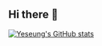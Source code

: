 ## Hi there 👋

[![Yeseung's GitHub stats](https://github-readme-stats.vercel.app/api?username=Yeseung-Park&show_icons=true&theme=cobalt)](https://github.com/anuraghazra/github-readme-stats)

<!--
**Yeseung-Park/Yeseung-Park** is a ✨ _special_ ✨ repository because its `README.md` (this file) appears on your GitHub profile.

Here are some ideas to get you started:

- 🔭 I’m currently working on ...
- 🌱 I’m currently learning ...
- 👯 I’m looking to collaborate on ...
- 🤔 I’m looking for help with ...
- 💬 Ask me about ...
- 📫 How to reach me: ...
- 😄 Pronouns: ...
- ⚡ Fun fact: ...
-->
